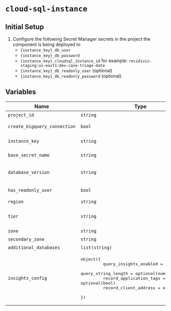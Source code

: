 # `cloud-sql-instance`

## Initial Setup

1. Configure the following Secret Manager secrets in the project the component is being deployed to
   - `{instance_key}_db_user`
   - `{instance_key}_db_password`
   - `{instance_key}_cloudsql_instance_id` for example: `recidiviz-staging:us-east1:dev-case-triage-data`
   - `{instance_key}_db_readonly_user` (optional)
   - `{instance_key}_db_readonly_password` (optional)

## Variables

| Name                         | Type                                                                                                                                                                                                                                       | Help                                                                                                                           |
| ---------------------------- | ------------------------------------------------------------------------------------------------------------------------------------------------------------------------------------------------------------------------------------------ | ------------------------------------------------------------------------------------------------------------------------------ |
| `project_id`                 | <code>string</code>                                                                                                                                                                                                                        | The project for the related database instance                                                                                  |
| `create_bigquery_connection` | <code>bool</code>                                                                                                                                                                                                                          | Set to true if you want to create BigQuery connections to the Cloud SQL instance                                               |
| `instance_key`               | <code>string</code>                                                                                                                                                                                                                        | The string key for the database instance, e.g. "state" or "justice_counts".                                                    |
| `base_secret_name`           | <code>string</code>                                                                                                                                                                                                                        | The base name for our database-related secrets per `recidiviz.persistence.database.sqlalchemy_engine_manager`                  |
| `database_version`           | <code>string</code>                                                                                                                                                                                                                        | Postgres database version. See also https://cloud.google.com/sql/docs/postgres/create-instance#create-2nd-gen                  |
| `has_readonly_user`          | <code>bool</code>                                                                                                                                                                                                                          | If true, a readonly user will be created from the configured `readonly` secrets                                                |
| `region`                     | <code>string</code>                                                                                                                                                                                                                        | Preferred region for the instance                                                                                              |
| `tier`                       | <code>string</code>                                                                                                                                                                                                                        | Preferred vCPU/Memory tier for the instance. See also https://cloud.google.com/sql/docs/postgres/create-instance#machine-types |
| `zone`                       | <code>string</code>                                                                                                                                                                                                                        | Preferred availability zone for the instance                                                                                   |
| `secondary_zone`             | <code>string</code>                                                                                                                                                                                                                        | Failover availability zone for the instance                                                                                    |
| `additional_databases`       | <code>list(string)</code>                                                                                                                                                                                                                  | Additional databases to create within the Postgres instance                                                                    |
| `insights_config`            | <pre>object({<br/> &Tab; query_insights_enabled = optional(bool)<br /> &Tab; query_string_length = optional(number)<br /> &Tab; record_application_tags = optional(bool)<br /> &Tab; record_client_address = optional(bool)<br /> })</pre> | Configuration for GCP monitoring insights                                                                                      |
